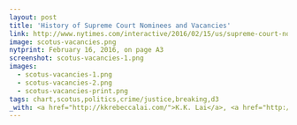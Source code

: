 ```yaml
---
layout: post
title: 'History of Supreme Court Nominees and Vacancies'
link: http://www.nytimes.com/interactive/2016/02/15/us/supreme-court-nominations-election-year-scalia.html
image: scotus-vacancies.png
nytprint: February 16, 2016, on page A3
screenshot: scotus-vacancies-1.png
images:
  - scotus-vacancies-1.png
  - scotus-vacancies-2.png
  - scotus-vacancies-print.png
tags: chart,scotus,politics,crime/justice,breaking,d3
_with: <a href="http://kkrebeccalai.com/">K.K. Lai</a>, <a href="http://joshmkeller.com/">Josh Keller</a> & <a href="https://twitter.com/karenyourish">Karen Yourish</a>
---
```

